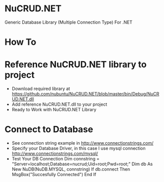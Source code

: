 NuCRUD.NET
==========

Generic Database Library (Multiple Connection Type) For .NET

# How To #

# Reference NuCRUD.NET library to project #
- Download required library at https://github.com/nubuntu/NuCRUD.NET/blob/master/bin/Debug/NuCRUD.NET.dll
- Add reference NuCRUD.NET.dll to your project
- Ready to Work with NuCRUD.NET Library

# Connect to Database #
- See connection string example in http://www.connectionstrings.com/
- Specify your Database Driver, in this case I use mysql connection http://www.connectionstrings.com/mysql/
- Test Your DB Connection
        Dim connstring = "Server=localhost;Database=nucrud;Uid=root;Pwd=root;"
        Dim db As New NuDB(NuDB.MYSQL, connstring)
        If db.connect Then
            MsgBox("Succesfully Connected")
        End If

